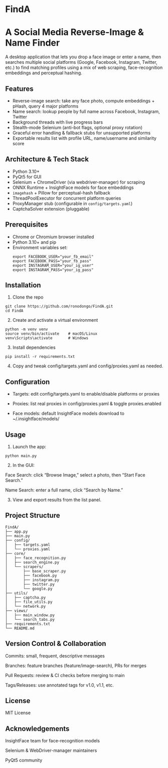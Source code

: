 # 			FindA
# A Social Media Reverse-Image & Name Finder

A desktop application that lets you drop a face image or enter a name, then searches multiple social platforms (Google, Facebook, Instagram, Twitter, etc.) to find matching profiles using a mix of web scraping, face-recognition embeddings and perceptual hashing.

## Features

- Reverse-image search: take any face photo, compute embeddings + pHash, query 4 major platforms  
- Name search: lookup people by full name across Facebook, Instagram, Twitter  
- Background threads with live progress bars  
- Stealth-mode Selenium (anti-bot flags, optional proxy rotation)  
- Graceful error handling & fallback stubs for unsupported platforms  
- Exportable results list with profile URL, name/username and similarity score  

## Architecture & Tech Stack

- Python 3.10+  
- PyQt5 for GUI  
- Selenium + ChromeDriver (via webdriver-manager) for scraping  
- ONNX Runtime + InsightFace models for face embeddings  
- `imagehash` + Pillow for perceptual-hash fallback  
- ThreadPoolExecutor for concurrent platform queries  
- ProxyManager stub (configurable in `config/targets.yaml`)  
- CaptchaSolver extension (pluggable)  

## Prerequisites

- Chrome or Chromium browser installed  
- Python 3.10+ and pip  
- Environment variables set:
  ```
  export FACEBOOK_USER="your_fb_email"
  export FACEBOOK_PASS="your_fb_pass"
  export INSTAGRAM_USER="your_ig_user"
  export INSTAGRAM_PASS="your_ig_pass" 
  ```

## Installation

1. Clone the repo

```
git clone https://github.com/ronodongo/FindA.git
cd FindA
```

2. Create and activate a virtual environment

```
python -m venv venv
source venv/bin/activate    # macOS/Linux
venv\Scripts\activate       # Windows 
```

3. Install dependencies

```
pip install -r requirements.txt
```

4. Copy and tweak config/targets.yaml and config/proxies.yaml as needed.


## Configuration

- Targets: edit config/targets.yaml to enable/disable platforms or proxies

- Proxies: list real proxies in config/proxies.yaml & toggle proxies.enabled

- Face models: default InsightFace models download to ~/.insightface/models/

## Usage

1. Launch the app:

```
python main.py
```


2. In the GUI:

 Face Search: click “Browse Image,” select a photo, then “Start Face Search.”

 Name Search: enter a full name, click “Search by Name.”

3. View and export results from the list panel.

## Project Structure

```
FindA/
├── app.py
├── main.py
├── config/
│   ├── targets.yaml
│   └── proxies.yaml
├── core/
│   ├── face_recognition.py
│   ├── search_engine.py
│   └── scrapers/
│       ├── base_scraper.py
│       ├── facebook.py
│       ├── instagram.py
│       ├── twitter.py
│       └── google.py
├── utils/
│   ├── captcha.py
│   ├── file_utils.py
│   └── network.py
├── views/
│   ├── main_window.py
│   └── search_tabs.py
├── requirements.txt
└── README.md
```

## Version Control & Collaboration

 Commits: small, frequent, descriptive messages

 Branches: feature branches (feature/image-search), PRs for merges

 Pull Requests: review & CI checks before merging to main

 Tags/Releases: use annotated tags for v1.0, v1.1, etc.



## License

MIT License 

## Acknowledgements

 InsightFace team for face-recognition models

 Selenium & WebDriver-manager maintainers

 PyQt5 community

